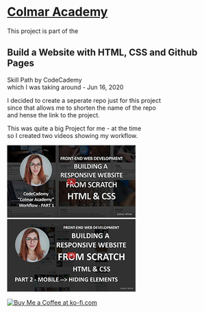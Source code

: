 <h1><a href="https://monacodelisa.github.io/Colmar-Academy/" target="_blank">Colmar Academy</a></h1>
<p>This project is part of the</p>
<h2>Build a Website with HTML, CSS and Github Pages</h2>
<p>Skill Path by CodeCademy<br>
which I was taking around - Jun 16, 2020</p>

<p>I decided to create a seperate repo just for this project<br> 
since that allows me to shorten the name of the repo <br>and hense the link to the project.</p>

<p>This was quite a big Project for me - at the time<br>
so I created two videos showing my workflow.</p>
  
<a href="https://www.youtube.com/watch?v=S8wtOM1KZFs" target="_blank"><img src="https://github.com/esteecodes/Colmar-Academy/blob/main/img/colmar-academy-part-1-thumbnail-play-300px.jpg?raw=true"></a>
<a href="https://www.youtube.com/watch?v=_kLX-GTMVNk" target="_blank"><img src="https://github.com/esteecodes/Colmar-Academy/blob/main/img/colmar-academy-part-2-thumbnail-play-300px.jpg?raw=true"></a>
 

<a href='https://ko-fi.com/monacodelisa' target='_blank'><img height='36' style='border:0px;height:36px;' src='https://cdn.ko-fi.com/cdn/kofi2.png?v=3' border='0' alt='Buy Me a Coffee at ko-fi.com' /></a>
